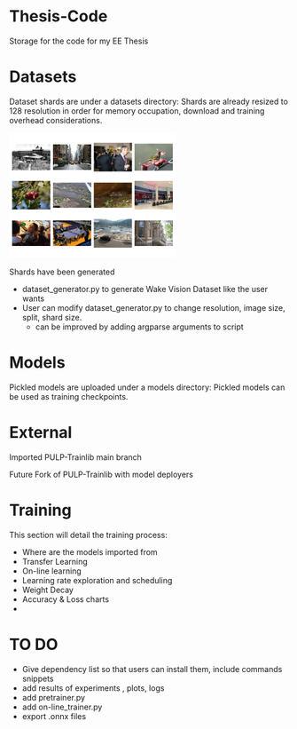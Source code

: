 # Thesis-Code
Storage for the code for my EE Thesis
# Datasets
Dataset shards are under a datasets directory: 
  Shards are already resized to 128 resolution in order for memory occupation, download and training overhead considerations.

  
  <img src="/assets/wakevision_random.png" width="300" alt="Diagram">


  
  Shards have been generated 
  - dataset_generator.py to generate Wake Vision Dataset like the user wants
  - User can modify dataset_generator.py to change resolution, image size, split, shard size.
    - can be improved by adding argparse arguments to script
  
# Models
Pickled models are uploaded under a models directory:
  Pickled models can be used as training checkpoints.

# External
Imported PULP-Trainlib main branch

Future Fork of PULP-Trainlib with model deployers
# Training
This section will detail the training process:
- Where are the models imported from
- Transfer Learning
- On-line learning
- Learning rate exploration and scheduling
- Weight Decay
- Accuracy & Loss charts
- 
  
# TO DO
- Give dependency list so that users can install them, include commands snippets
- add results of experiments , plots, logs
- add pretrainer.py
- add on-line_trainer.py
- export .onnx files
  
